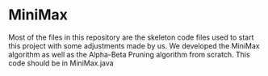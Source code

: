 # MiniMax

Most of the files in this repository are the skeleton code files used to start this project with some adjustments made by us. We developed the MiniMax algorithm as well as the Alpha-Beta Pruning algorithm from scratch. This code should be in MiniMax.java
